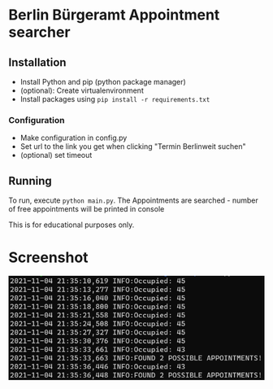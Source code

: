 # Berlin Bürgeramt Appointment searcher
## Installation
- Install Python and pip (python package manager)
- (optional): Create virtualenvironment
- Install packages using `pip install -r requirements.txt`
### Configuration
- Make configuration in config.py
- Set url to the link you get when clicking "Termin Berlinweit suchen"
- (optional) set timeout
## Running
To run, execute `python main.py`. The Appointments are searched - number of free appointments will be printed in console

This is for educational purposes only.

# Screenshot
![Screenshot of Command Line](screen.png)
